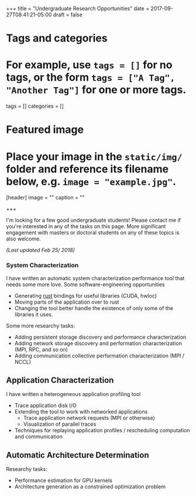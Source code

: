 +++
title = "Undergraduate Research Opportunities"
date = 2017-09-27T08:41:21-05:00
draft = false

# Tags and categories
# For example, use `tags = []` for no tags, or the form `tags = ["A Tag", "Another Tag"]` for one or more tags.
tags = []
categories = []

# Featured image
# Place your image in the `static/img/` folder and reference its filename below, e.g. `image = "example.jpg"`.
[header]
image = ""
caption = ""

+++

I'm looking for a few good undergraduate students! Please contact me if you're interested in any of the tasks on this page.
More significant engagement with masters or doctoral students on any of these topics is also welcome.

*(Last updated Feb 25/ 2018)*

### System Characterization

I have written an automatic system characterization performance tool that needs some more love. Some software-engineering opportunities

* Generating [rust](https://www.rust-lang.org) bindings for useful libraries (CUDA, hwloc)
* Moving parts of the application over to rust
* Changing the tool better handle the existence of only some of the libraries it uses.

Some more researchy tasks:

* Adding persistent storage discovery and performance characterization 
* Adding network storage discovery and performation characterization (MPI, RPC, and so on)
* Adding communication collective performation characterization (MPI / NCCL)

## Application Characterization

I have written a heterogeneous application profiling tool

* Trace application disk I/O
* Extending the tool to work with networked applications
    * Trace application network requests (MPI or otherwise)
    * Visualization of parallel traces
* Techniques for replaying application profiles / rescheduling computation and communication

## Automatic Architecture Determination

Researchy tasks:

* Performance estimation for GPU kernels
* Architecture generation as a constrained optimization problem
